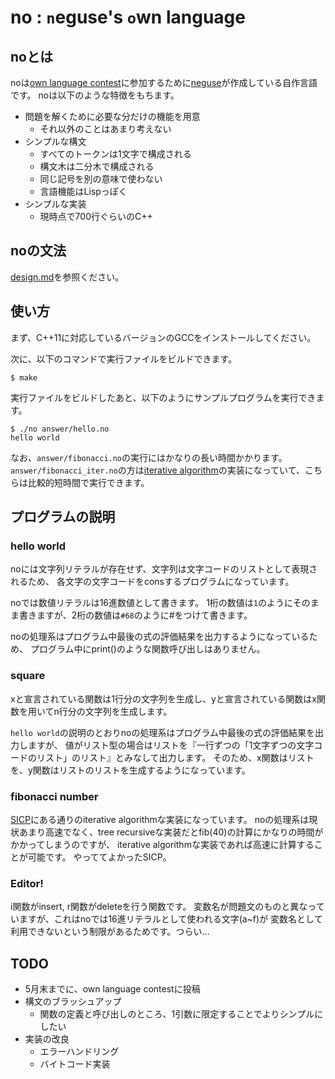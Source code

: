 no : `n`eguse's `o`wn language
==============================

## noとは

noは[own language contest](http://olc.humsoft.xyz/)に参加するために[neguse](https://twitter.com/neguse)が作成している自作言語です。
noは以下のような特徴をもちます。

* 問題を解くために必要な分だけの機能を用意
  * それ以外のことはあまり考えない
* シンプルな構文
  * すべてのトークンは1文字で構成される
  * 構文木は二分木で構成される
  * 同じ記号を別の意味で使わない
  * 言語機能はLispっぽく
* シンプルな実装
  * 現時点で700行ぐらいのC++

## noの文法

[design.md](./design.md)を参照ください。

## 使い方

まず、C++11に対応しているバージョンのGCCをインストールしてください。

次に、以下のコマンドで実行ファイルをビルドできます。

```
$ make
```

実行ファイルをビルドしたあと、以下のようにサンプルプログラムを実行できます。

```
$ ./no answer/hello.no
hello world

```

なお、`answer/fibonacci.no`の実行にはかなりの長い時間かかります。
`answer/fibonacci_iter.no`の方は[iterative algorithm](https://mitpress.mit.edu/sicp/chapter1/node13.html)の実装になっていて、こちらは比較的短時間で実行できます。

## プログラムの説明

### hello world

noには文字列リテラルが存在せず、文字列は文字コードのリストとして表現されるため、
各文字の文字コードをconsするプログラムになっています。

noでは数値リテラルは16進数値として書きます。
1桁の数値は`1`のようにそのまま書きますが、2桁の数値は`#68`のように#をつけて書きます。

noの処理系はプログラム中最後の式の評価結果を出力するようになっているため、
プログラム中にprint()のような関数呼び出しはありません。

### square

xと宣言されている関数は1行分の文字列を生成し、yと宣言されている関数はx関数を用いてn行分の文字列を生成します。

`hello world`の説明のとおりnoの処理系はプログラム中最後の式の評価結果を出力しますが、
値がリスト型の場合はリストを『一行ずつの「1文字ずつの文字コードのリスト」のリスト』とみなして出力します。
そのため、x関数はリストを、y関数はリストのリストを生成するようになっています。

### fibonacci number

[SICP](https://mitpress.mit.edu/sicp/chapter1/node13.html)にある通りのiterative algorithmな実装になっています。
noの処理系は現状あまり高速でなく、tree recursiveな実装だとfib(40)の計算にかなりの時間がかかってしまうのですが、
iterative algorithmな実装であれば高速に計算することが可能です。
やっててよかったSICP。

### Editor!

i関数がinsert, r関数がdeleteを行う関数です。
変数名が問題文のものと異なっていますが、これはnoでは16進リテラルとして使われる文字(a~f)が
変数名として利用できないという制限があるためです。つらい…

## TODO

* 5月末までに、own language contestに投稿
* 構文のブラッシュアップ
  * 関数の定義と呼び出しのところ、1引数に限定することでよりシンプルにしたい
* 実装の改良
  * エラーハンドリング
  * バイトコード実装

